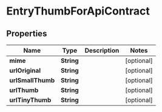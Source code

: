 

# EntryThumbForApiContract

## Properties

Name | Type | Description | Notes
------------ | ------------- | ------------- | -------------
**mime** | **String** |  |  [optional]
**urlOriginal** | **String** |  |  [optional]
**urlSmallThumb** | **String** |  |  [optional]
**urlThumb** | **String** |  |  [optional]
**urlTinyThumb** | **String** |  |  [optional]



